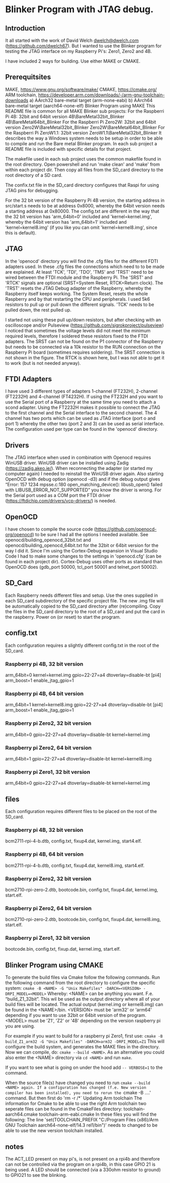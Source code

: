 # Blinker Program with JTAG debug.
## Introduction
It all started with the work of David Welch dwelch@dwelch.com (https://github.com/dwelch67). But I wanted to use the Blinker program for testing the JTAG interface on my Raspberry Pi's: Zero1, Zero2 and 4B.

I have included 2 ways for building. Use either MAKE or CMAKE.
## Prerequitsites
MAKE, https://www.gnu.org/software/make/
CMAKE, https://cmake.org/
ARM toolchain, https://developer.arm.com/downloads/-/arm-gnu-toolchain-downloads
a) AArch32 bare-metal target (arm-none-eabi) 
b) AArch64 bare-metal target (aarch64-none-elf) 
Blinker Program using MAKE
This README file is common for all MAKE Blinker sub projects:
For the Raspberri Pi 4B: 32bit and 64bit version
4B\BareMetal32bit_Blinker
4B\BareMetal64bit_Blinker
For the Raspberri Pi Zero2W: 32bit and 64bit version
Zero2W\BareMetal32bit_Blinker
Zero2W\BareMetal64bit_Blinker
For the Raspberri Pi ZeroW1.1: 32bit version
ZeroW1.1\BareMetal32bit_Blinker
It describes the way a Windows system needs to be setup in order to be able to compile and run the Bare metal Blinker program. In each sub project a README file is included with specific details for that project.

The makefile used in each sub project uses the common makefile found in the root directory.
Open powershell and run 'make clean' and 'make' from within each project dir. Then copy all files  from the SD_card directory to the root directory of a SD card.

The confix.txt file in the SD_card directory configures that Raspi for using JTAG pins for debugging.

For the 32 bit version of the Raspberry Pi 4B version, the starting address in src/start.s needs to be at address 0x8000, whereby the 64bit version needs a starting address at 0x80000. The config.txt are different in the way that the 32 bit version has 'arm_64bit=0' included and 'kernel=kernel.img', whereby the 64bit version has 'arm_64bit=1' included and 'kernel=kernel8.img' (if you like you can omit 'kernel=kernel8.img', since this is default).
## JTAG
In the 'openocd' directory you will find the .cfg files for the different FDTI adapters used. In these .cfg files the connections which need to to be made are explained. At least 'TCK', 'TDI', 'TDO', 'TMS' and 'TRST' need to be wired between the FTDI module and the Raspberry Pi. The 'SRST' and 'RTCK' signals are optional (SRST=System Reset, RTCK=Return clock). The 'TRST' resets the JTAG Debug adapter of the Raspberry, whereby the Raspberry itself keeps working. The System Reset, resets the whole Raspberry and by that restarting the CPU and peripherals.
I used 5k6 resistors to pull up or pull down the different signals. 'TCK' needs to be pulled down, the rest pulled up. 

I started not using these pull up/down resistors, but after checking with an oscilloscope and/or Pulseview (https://github.com/sigrokproject/pulseview) I noticed that sometimes the voltage levels did not meet the minimum required levels, therefore I soldered these resistors fixed to the FTDI adapters. The SRST can not be found on the P1 connector of the Raspberry but needs to be connected via a 10k resistor to the RUN connection on the Raspberry Pi board (sometimes requires soldering). The SRST connection is not shown in the figure. The RTCK is shown here, but I was not able to get it to work (but is not needed anyway).
## FTDI Adapters
I have used 3 different types of  adapters 1-channel (FT232H), 2-channel (FT2232H) and 4-channel (FT4232H). If using the FT232H and you want to use the Serial port of a Raspberry at the same time you need to attach a scond adapter. Using the FT2232H makes it possible to connect the JTAG to the first channel and the Serial interface to the second channel. The 4 channel has two ports which can be used as JTAG interface (port o and port 1) whereby the other two (port 2 and 3) can be used as serial interface. The configuration used per type can be found in the 'openocd' directory.
## Drivers
The JTAG interface when used in combination with Openocd requires WinUSB driver. WinUSB driver can be installed using Zadig (https://zadig.akeo.ie/). When reconnecting the adapter (or started my computer again) I needed to reinstall the WinUSB driver again. Also starting OpenOCD  with debug option (openocd -d3) and if the debug output gives “Error: 157 1234 mpsse.c:180 open_matching_device(): libusb_open() failed with LIBUSB_ERROR_NOT_SUPPORTED” you know the driver is wrong. 
For the Serial port used as a COM port the FTDI driver (https://ftdichip.com/drivers/vcp-drivers/) is needed.
## OpenOCD
I have chosen to compile the source code (https://github.com/openocd-org/openocd) to be sure I had all the options I needed available. See openocd/building_openocd_32bit.txt and  openocd/building_openocd_64bit.txt for the 32bit or 64bit version for the way I did it. Since I'm using the Cortex-Debug expansion in Visual Studio Code I had to make some changes to the settings in 'openocd.cfg' (can be found in each project dir). Cortex-Debug uses other ports as standard than OpenOCD does (gdb_port 50000, tcl_port 50001 and telnet_port 50002).
## SD_Card
Each Raspberry needs different files and setup. Use the ones supplied in each SD_card subdirectory of the specific project file. The new .img file will be automatically copied to the SD_card directory after (re)compiling. Copy the files in the SD_card directory to the root of a SD_card and put the card in the raspberry. Power on (or reset) to start the program.
## config.txt
Each configuration requires a slightly different config.txt in the root of the SD_card.
### Raspberry pi 4B, 32 bit version
arm_64bit=0
kernel=kernel.img
gpio=22-27=a4
dtoverlay=disable-bt
[pi4]
arm_boost=1
enable_jtag_gpio=1
### Raspberry pi 4B, 64 bit version
arm_64bit=1
kernel=kernel8.img
gpio=22-27=a4
dtoverlay=disable-bt
[pi4]
arm_boost=1
enable_jtag_gpio=1
### Raspberry pi Zero2, 32 bit version
arm_64bit=0
gpio=22-27=a4
dtoverlay=disable-bt
kernel=kernel.img
### Raspberry pi Zero2, 64 bit version
arm_64bit=1
gpio=22-27=a4
dtoverlay=disable-bt
kernel=kernel8.img
### Raspberry pi Zero1, 32 bit version
arm_64bit=0
gpio=22-27=a4
dtoverlay=disable-bt
kernel=kernel.img

## files
Each configuration requires different files to be placed on the root of the SD_card.

### Raspberry pi 4B, 32 bit version
bcm2711-rpi-4-b.dtb, config.txt, fixup4.dat, kernel.img, start4.elf.
### Raspberry pi 4B, 64 bit version
bcm2711-rpi-4-b.dtb, config.txt, fixup4.dat, kernel8.img, start4.elf.
### Raspberry pi Zero2, 32 bit version
bcm2710-rpi-zero-2.dtb, bootcode.bin, config.txt, fixup4.dat, kernel.img, start.elf.
### Raspberry pi Zero2, 64 bit version
bcm2710-rpi-zero-2.dtb, bootcode.bin, config.txt, fixup4.dat, kernel8.img, start.elf.
### Raspberry pi Zero1, 32 bit version
bootcode.bin, config.txt, fixup.dat, kernel.img, start.elf.
## Blinker Program using CMAKE
To generate the build files via Cmake follow the following commands.
Run the following command from the root directory to configure the specific system:
`cmake -B <NAME> -G "Unix Makefiles" -DARCH=<VERSION> -DRPI_MODEL=<MODEL>`
Whereby:
\<NAME\> can be anything you want. F.e. “build_Z1_32bit”. This wil be used as the output directory where all of your build files will be located. The actual output (kernel.img or kernel8.img) can be found in the \<NAME\>/bin.
\<VERSION\> must be 'arm32' or 'arm64' depending if you want to use 32bit or 64bit version of the program.
\<MODEL\> must be 'Z1', 'Z2' or '4B' depending on the version raspberry pi you are using.

For example if you want to build for a raspberry pi Zero1, first use:
`cmake -B build_Z1_arm32 -G "Unix Makefiles" -DARCH=arm32 -DRPI_MODEL=Z1`
This will configure the build system, and generates the MAKE files in the <NAME> directory.
Now we can compile, do:
`cmake --build <NAME>`.
As an alternative you could also enter the \<NAME\> directory via `cd <NAME>` and run `make`.

If you want to see what is going on under the hood add `-- VERBOSE=1` to the command.

When the source file(s) have changed you need to run `cmake --build <NAME> again.
If a configuration has changed (f.e. New version compiler has been installed), you need to rerun the `cmake -B ….' command. But then first do 'rm -r <NAME>/*`
Updating Arm toolchain
The information for Cmake to be able to use the right Arm toolchain two seperate files can be found in the CmakeFiles directory:
toolchain-aarch64.cmake
toolchain-arm-eabi.cmake
In these files you will find the following: 
The line 'set(TOOLCHAIN_PREFIX "C:/Program Files (x86)/Arm GNU Toolchain aarch64-none-elf/14.3 rel1/bin")' needs to changed to be able to use the new version toolchain installed.

## notes
The ACT_LED present on may pi's, is not present on a rpi4b and therefore can not be controlled via the program on a rpi4b, in this case GPIO 21 is being used. A LED should be connected (via a 330ohm resistor to ground) to GPIO21 to see the blinking.

